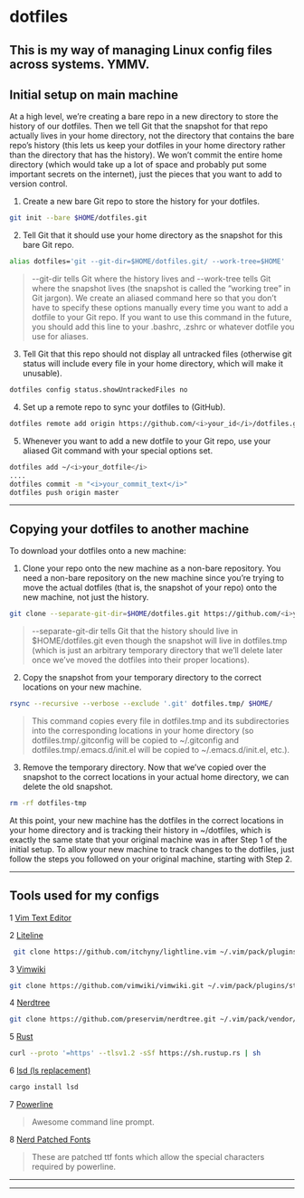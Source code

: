 # dotfiles
This is my way of managing Linux config files across systems. YMMV.
---
## Initial setup on main machine

At a high level, we’re creating a bare repo in a new directory to store the history of our dotfiles. Then we tell Git that the snapshot for that repo actually lives in your home directory, not the directory that contains the bare repo’s history (this lets us keep your dotfiles in your home directory rather than the directory that has the history). We won’t commit the entire home directory (which would take up a lot of space and probably put some important secrets on the internet), just the pieces that you want to add to version control.

1. Create a new bare Git repo to store the history for your dotfiles. 

```bash 
git init --bare $HOME/dotfiles.git 
```

2. Tell Git that it should use your home directory as the snapshot for this bare Git repo. 
```bash
alias dotfiles='git --git-dir=$HOME/dotfiles.git/ --work-tree=$HOME'
```

> --git-dir tells Git where the history lives and --work-tree tells Git where the snapshot lives (the snapshot is called the “working tree” in Git jargon). We create an aliased command here so that you don’t have to specify these options manually every time you want to add a dotfile to your Git repo. If you want to use this command in the future, you should add this line to your .bashrc, .zshrc or whatever dotfile you use for aliases.

3. Tell Git that this repo should not display all untracked files (otherwise git status will include every file in your home directory, which will make it unusable).
```bash
dotfiles config status.showUntrackedFiles no
```

4. Set up a remote repo to sync your dotfiles to (GitHub). 
```bash
dotfiles remote add origin https://github.com/<i>your_id</i>/dotfiles.git
```

5. Whenever you want to add a new dotfile to your Git repo, use your aliased Git command with your special options set.
```bash
dotfiles add ~/<i>your_dotfile</i>
....
dotfiles commit -m "<i>your_commit_text</i>"
dotfiles push origin master
```

---

## Copying your dotfiles to another machine

To download your dotfiles onto a new machine:

1. Clone your repo onto the new machine as a non-bare repository. You need a non-bare repository on the new machine since you’re trying to move the actual dotfiles (that is, the snapshot of your repo) onto the new machine, not just the history.
```bash
git clone --separate-git-dir=$HOME/dotfiles.git https://github.com/<i>your_id</i>/dotfiles.git dotfiles.tmp
```

> --separate-git-dir tells Git that the history should live in $HOME/dotfiles.git even though the snapshot will live in dotfiles.tmp (which is just an arbitrary temporary directory that we’ll delete later once we’ve moved the dotfiles into their proper locations).

2. Copy the snapshot from your temporary directory to the correct locations on your new machine.
```bash
rsync --recursive --verbose --exclude '.git' dotfiles.tmp/ $HOME/
```
> This command copies every file in dotfiles.tmp and its subdirectories into the corresponding locations in your home directory (so dotfiles.tmp/.gitconfig will be copied to ~/.gitconfig and dotfiles.tmp/.emacs.d/init.el will be copied to ~/.emacs.d/init.el, etc.).

3. Remove the temporary directory. Now that we’ve copied over the snapshot to the correct locations in your actual home directory, we can delete the old snapshot.
```bash
rm -rf dotfiles-tmp
```

At this point, your new machine has the dotfiles in the correct locations in your home directory and is tracking their history in ~/dotfiles, which is exactly the same state that your original machine was in after Step 1 of the initial setup. To allow your new machine to track changes to the dotfiles, just follow the steps you followed on your original machine, starting with Step 2.

---
## Tools used for my configs

1 [Vim Text Editor](https://github.com/vim/vim)

2 [Liteline](https://github.com/itchyny/lightline.vim) 
```bash
 git clone https://github.com/itchyny/lightline.vim ~/.vim/pack/plugins/start/lightline
```

3 [Vimwiki](https://github.com/vimwiki/vimwiki.git) 
```bash
git clone https://github.com/vimwiki/vimwiki.git ~/.vim/pack/plugins/start/vimwiki
```
4 [Nerdtree](https://github.com/preservim/nerdtree.git)
```bash
git clone https://github.com/preservim/nerdtree.git ~/.vim/pack/vendor/start/nerdtree
```

5 [Rust](https://www.rust-lang.org/)
```bash
curl --proto '=https' --tlsv1.2 -sSf https://sh.rustup.rs | sh
```

6 [lsd (ls replacement)](https://github.com/Peltoche/lsd) 
```bash
cargo install lsd
```

7 [Powerline](https://github.com/powerline/powerline)
> Awesome command line prompt.

8 [Nerd Patched Fonts](https://github.com/ryanoasis/nerd-fonts)
> These are patched ttf fonts which allow the special characters required by powerline.

---
---

